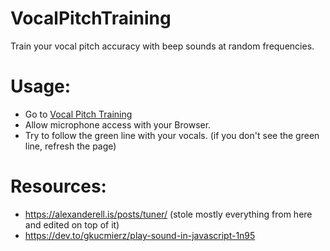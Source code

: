 # VocalPitchTraining
Train your vocal pitch accuracy with beep sounds at random frequencies.

<h1>Usage:</h1>

- Go to <a href="[https://www.WordPress.com](https://wrathen.github.io/VocalPitchTraining/)" target="_blank">Vocal Pitch Training</a>
- Allow microphone access with your Browser.
- Try to follow the green line with your vocals. (if you don't see the green line, refresh the page)

<h1>Resources:</h1>

- https://alexanderell.is/posts/tuner/ (stole mostly everything from here and edited on top of it)
- https://dev.to/gkucmierz/play-sound-in-javascript-1n95
